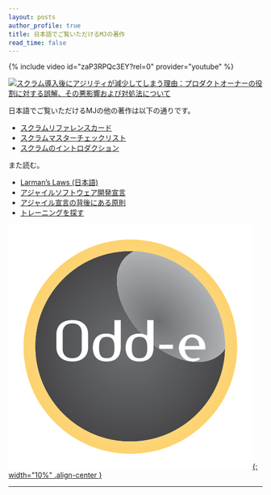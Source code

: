 ```yaml
---
layout: posts
author_profile: true
title: 日本語でご覧いただけるMJの著作
read_time: false
---
```


{% include video id="zaP3RPQc3EY?rel=0" provider="youtube" %}

[![スクラム導入後にアジリティが減少してしまう理由：プロダクトオーナーの役割に対する誤解、その悪影響および対処法について](../images/Why-Scrum-Isnt-Making-Your-Company-Very-Agile-cover-jp.png)](/downloads/Why-Scrum-Isnt-Making-Your-Company-Very-Agile-jp.pdf) 


日本語でご覧いただけるMJの他の著作は以下の通りです。
* [スクラムリファレンスカード](http://scrumreferencecard.com/ScrumReferenceCard-jp.pdf)
* [スクラムマスターチェックリスト](http://scrummasterchecklist.org/pdf/Scrum-Master-Checklist-jp.pdf)
* [スクラムのイントロダクション](https://docs.google.com/document/d/e/2PACX-1vTyD9f0SBwHN9b8uAU5kTD6YxqePN2Cdbux-6hCpTu-mx9_zfhQjIkB8ojogdIBEw_ozpsV4YWh7UrH/pub)
 
また読む。
* [Larman’s Laws (日本語)](https://seattlescrum.com/larmans-laws-jp/)
* [アジャイルソフトウェア開発宣言](http://agilemanifesto.org/iso/ja/manifesto.html)
* [アジャイル宣言の背後にある原則](http://agilemanifesto.org/iso/ja/principles.html)
* [トレーニングを探す](https://www.odd-e.jp/training/)


[![Odd](/images/Odd-e-logo.svg){: width="10%" .align-center }](https://www.odd-e.jp/)

---
